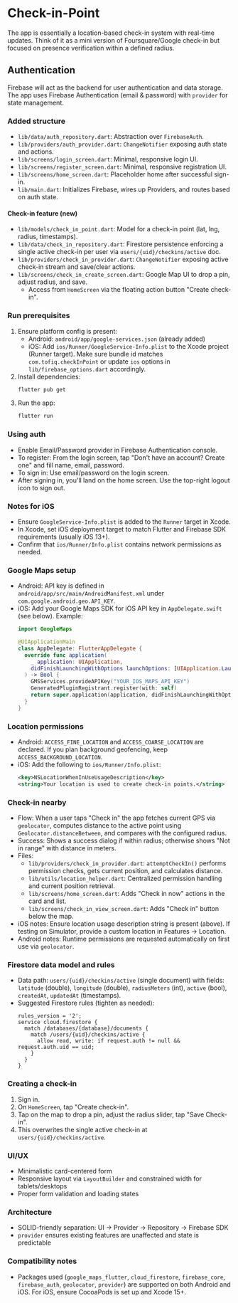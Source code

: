 # Check-in-Point
The app is essentially a location-based check-in system with real-time updates. Think of it as a mini version of Foursquare/Google check-in but focused on presence verification within a defined radius.

## Authentication
Firebase will act as the backend for user authentication and data storage. The app uses Firebase Authentication (email & password) with `provider` for state management.

### Added structure
- `lib/data/auth_repository.dart`: Abstraction over `FirebaseAuth`.
- `lib/providers/auth_provider.dart`: `ChangeNotifier` exposing auth state and actions.
- `lib/screens/login_screen.dart`: Minimal, responsive login UI.
- `lib/screens/register_screen.dart`: Minimal, responsive registration UI.
- `lib/screens/home_screen.dart`: Placeholder home after successful sign-in.
- `lib/main.dart`: Initializes Firebase, wires up Providers, and routes based on auth state.
  
#### Check-in feature (new)
- `lib/models/check_in_point.dart`: Model for a check-in point (lat, lng, radius, timestamps).
- `lib/data/check_in_repository.dart`: Firestore persistence enforcing a single active check-in per user via `users/{uid}/checkins/active` doc.
- `lib/providers/check_in_provider.dart`: `ChangeNotifier` exposing active check-in stream and save/clear actions.
- `lib/screens/check_in_create_screen.dart`: Google Map UI to drop a pin, adjust radius, and save.
  - Access from `HomeScreen` via the floating action button "Create check-in".

### Run prerequisites
1. Ensure platform config is present:
   - Android: `android/app/google-services.json` (already added)
   - iOS: Add `ios/Runner/GoogleService-Info.plist` to the Xcode project (Runner target). Make sure bundle id matches `com.tofiq.checkInPoint` or update `ios` options in `lib/firebase_options.dart` accordingly.
2. Install dependencies:
   ```bash
   flutter pub get
   ```
3. Run the app:
   ```bash
   flutter run
   ```

### Using auth
- Enable Email/Password provider in Firebase Authentication console.
- To register: From the login screen, tap "Don't have an account? Create one" and fill name, email, password.
- To sign in: Use email/password on the login screen.
- After signing in, you'll land on the home screen. Use the top-right logout icon to sign out.

### Notes for iOS
- Ensure `GoogleService-Info.plist` is added to the `Runner` target in Xcode.
- In Xcode, set iOS deployment target to match Flutter and Firebase SDK requirements (usually iOS 13+).
- Confirm that `ios/Runner/Info.plist` contains network permissions as needed.

### Google Maps setup
- Android: API key is defined in `android/app/src/main/AndroidManifest.xml` under `com.google.android.geo.API_KEY`.
- iOS: Add your Google Maps SDK for iOS API key in `AppDelegate.swift` (see below). Example:
  ```swift
  import GoogleMaps

  @UIApplicationMain
  class AppDelegate: FlutterAppDelegate {
    override func application(
      _ application: UIApplication,
      didFinishLaunchingWithOptions launchOptions: [UIApplication.LaunchOptionsKey: Any]?
    ) -> Bool {
      GMSServices.provideAPIKey("YOUR_IOS_MAPS_API_KEY")
      GeneratedPluginRegistrant.register(with: self)
      return super.application(application, didFinishLaunchingWithOptions: launchOptions)
    }
  }
  ```

### Location permissions
- Android: `ACCESS_FINE_LOCATION` and `ACCESS_COARSE_LOCATION` are declared. If you plan background geofencing, keep `ACCESS_BACKGROUND_LOCATION`.
- iOS: Add the following to `ios/Runner/Info.plist`:
  ```xml
  <key>NSLocationWhenInUseUsageDescription</key>
  <string>Your location is used to create check-in points.</string>
  ```

### Check-in nearby
- Flow: When a user taps "Check in" the app fetches current GPS via `geolocator`, computes distance to the active point using `Geolocator.distanceBetween`, and compares with the configured radius.
- Success: Shows a success dialog if within radius; otherwise shows "Not in range" with distance in meters.
- Files:
  - `lib/providers/check_in_provider.dart`: `attemptCheckIn()` performs permission checks, gets current position, and calculates distance.
  - `lib/utils/location_helper.dart`: Centralized permission handling and current position retrieval.
  - `lib/screens/home_screen.dart`: Adds "Check in now" actions in the card and list.
  - `lib/screens/check_in_view_screen.dart`: Adds "Check in" button below the map.
- iOS notes: Ensure location usage description string is present (above). If testing on Simulator, provide a custom location in Features → Location.
- Android notes: Runtime permissions are requested automatically on first use via `geolocator`.

### Firestore data model and rules
- Data path: `users/{uid}/checkins/active` (single document) with fields: `latitude` (double), `longitude` (double), `radiusMeters` (int), `active` (bool), `createdAt`, `updatedAt` (timestamps).
- Suggested Firestore rules (tighten as needed):
  ```
  rules_version = '2';
  service cloud.firestore {
    match /databases/{database}/documents {
      match /users/{uid}/checkins/active {
        allow read, write: if request.auth != null && request.auth.uid == uid;
      }
    }
  }
  ```

### Creating a check-in
1. Sign in.
2. On `HomeScreen`, tap "Create check-in".
3. Tap on the map to drop a pin, adjust the radius slider, tap "Save Check-in".
4. This overwrites the single active check-in at `users/{uid}/checkins/active`.

### UI/UX
- Minimalistic card-centered form
- Responsive layout via `LayoutBuilder` and constrained width for tablets/desktops
- Proper form validation and loading states

### Architecture
- SOLID-friendly separation: UI → Provider → Repository → Firebase SDK
- `provider` ensures existing features are unaffected and state is predictable

### Compatibility notes
- Packages used (`google_maps_flutter`, `cloud_firestore`, `firebase_core`, `firebase_auth`, `geolocator`, `provider`) are supported on both Android and iOS. For iOS, ensure CocoaPods is set up and Xcode 15+.